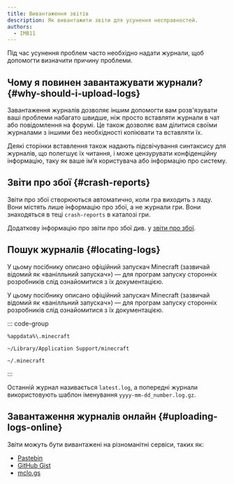 ```yaml
---
title: Вивантаження звітів
description: Як вивантажити звіти для усунення несправностей.
authors:
  - IMB11
---
```


Під час усунення проблем часто необхідно надати журнали, щоб допомогти визначити причину проблеми.

## Чому я повинен завантажувати журнали? {#why-should-i-upload-logs}

Завантаження журналів дозволяє іншим допомогти вам розв'язувати ваші проблеми набагато швидше, ніж просто вставляти журнали в чат або повідомлення на форумі. Це також дозволяє вам ділитися своїми журналами з іншими без необхідності копіювати та вставляти їх.

Деякі сторінки вставлення також надають підсвічування синтаксису для журналів, що полегшує їх читання, і може цензурувати конфіденційну інформацію, таку як ваше ім’я користувача або інформацію про систему.

## Звіти про збої {#crash-reports}

Звіти про збої створюються автоматично, коли гра виходить з ладу. Вони містять лише інформацію про збої, а не журнали гри. Вони знаходяться в теці `crash-reports` в каталозі гри.

Додаткову інформацію про звіти про збої див. у [звіти про збої](./crash-reports).

## Пошук журналів {#locating-logs}

У цьому посібнику описано офіційний запускач Minecraft (зазвичай відомий як «ванілльний запускач») — для програм запуску сторонніх розробників слід ознайомитися з їх документацією.

У цьому посібнику описано офіційний запускач Minecraft (зазвичай відомий як «ванілльний запускач») — для програм запуску сторонніх розробників слід ознайомитися з їх документацією.

::: code-group

```:no-line-numbers [Windows]
%appdata%\.minecraft
```

```:no-line-numbers [macOS]
~/Library/Application Support/minecraft
```

```:no-line-numbers [Linux]
~/.minecraft
```

:::

Останній журнал називається `latest.log`, а попередні журнали використовують шаблон іменування `yyyy-mm-dd_number.log.gz`.

## Завантаження журналів онлайн {#uploading-logs-online}

Звіти можуть бути вивантажені на різноманітні сервіси, таких як:

- [Pastebin](https://pastebin.com/)
- [GitHub Gist](https://gist.github.com/)
- [mclo.gs](https://mclo.gs/)
